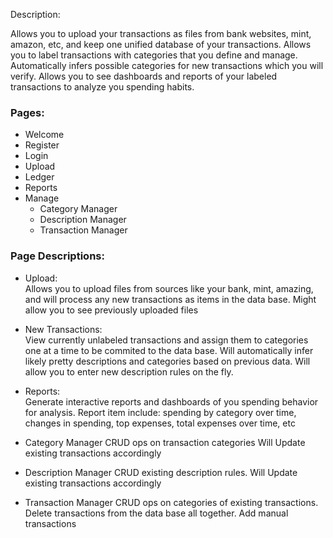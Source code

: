 Description:

Allows you to upload your transactions as files from bank websites, mint, amazon, etc, and keep one unified
database of your transactions. Allows you to label transactions with categories that you define and manage. 
Automatically infers possible categories for new transactions which you will verify. Allows you to see dashboards
and reports of your labeled transactions to analyze you spending habits.

### Pages:
- Welcome
- Register
- Login
- Upload
- Ledger
- Reports
- Manage
    - Category Manager
    - Description Manager
    - Transaction Manager


### Page Descriptions:
- Upload: \
Allows you to upload files from sources like your bank, mint, amazing, and will process any new transactions as 
items in the data base. Might allow you to see previously uploaded files

- New Transactions: \
View currently unlabeled transactions and assign them to categories one at a time to be commited to the data base.
Will automatically infer likely pretty descriptions and categories based on previous data. Will allow you to enter new 
description rules on the fly.

- Reports: \
Generate interactive reports and dashboards of you spending behavior for analysis. Report item include: spending by category over time, changes in spending, top expenses, total expenses over time, etc

- Category Manager
CRUD ops on transaction categories Will Update existing transactions accordingly

- Description Manager
CRUD existing description rules. Will Update existing transactions accordingly

- Transaction Manager
CRUD ops on categories of existing transactions. Delete transactions from the data base all together. Add manual transactions

